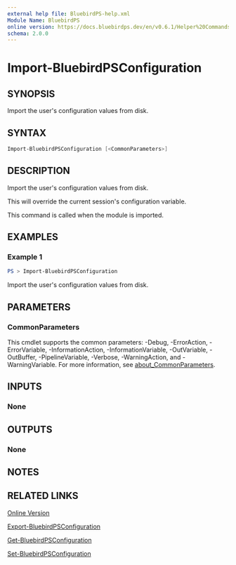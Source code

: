 ```yaml
---
external help file: BluebirdPS-help.xml
Module Name: BluebirdPS
online version: https://docs.bluebirdps.dev/en/v0.6.1/Helper%20Commands/Import-BluebirdPSConfiguration
schema: 2.0.0
---
```


# Import-BluebirdPSConfiguration

## SYNOPSIS

Import the user's configuration values from disk.

## SYNTAX

```powershell
Import-BluebirdPSConfiguration [<CommonParameters>]
```

## DESCRIPTION

Import the user's configuration values from disk.

This will override the current session's configuration variable.

This command is called when the module is imported.

## EXAMPLES

### Example 1

```powershell
PS > Import-BluebirdPSConfiguration
```

Import the user's configuration values from disk.

## PARAMETERS

### CommonParameters

This cmdlet supports the common parameters: -Debug, -ErrorAction, -ErrorVariable, -InformationAction, -InformationVariable, -OutVariable, -OutBuffer, -PipelineVariable, -Verbose, -WarningAction, and -WarningVariable. For more information, see [about_CommonParameters](http://go.microsoft.com/fwlink/?LinkID=113216).

## INPUTS

### None

## OUTPUTS

### None

## NOTES

## RELATED LINKS

[Online Version](https://docs.bluebirdps.dev/en/v0.6.1/Helper%20Commands/Import-BluebirdPSConfiguration)

[Export-BluebirdPSConfiguration](https://docs.bluebirdps.dev/en/v0.6.1/Helper%20Commands/Export-BluebirdPSConfiguration)

[Get-BluebirdPSConfiguration](https://docs.bluebirdps.dev/en/v0.6.1/Helper%20Commands/Get-BluebirdPSConfiguration)

[Set-BluebirdPSConfiguration](https://docs.bluebirdps.dev/en/v0.6.1/Helper%20Commands/Set-BluebirdPSConfiguration)
